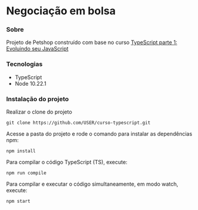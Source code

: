 # Negociação em bolsa

### Sobre

Projeto de Petshop construído com base no curso [TypeScript parte 1: Evoluindo seu JavaScript](https://cursos.alura.com.br/course/typescript-evoluindo-javascript)

### Tecnologias

- TypeScript
- Node 10.22.1

### Instalação do projeto

Realizar o clone do projeto

    git clone https://github.com/USER/curso-typescript.git

Acesse a pasta do projeto e rode o comando para instalar as dependências npm:

    npm install

Para compilar o código TypeScript (TS), execute:

    npm run compile

Para compilar e executar o código simultaneamente, em modo watch, execute:

    npm start
